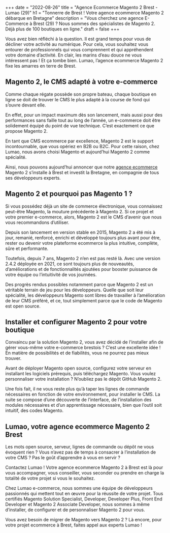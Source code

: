 +++
date = "2022-08-26"
title = "Agence Ecommerce Magento 2 Brest - Lumao (29)"
h1 = "Tonnerre de Brest ! Votre agence ecommerce Magento 2 débarque en Bretagne"
description = "Vous cherchez une agence E-Commerce à Brest (29) ? Nous sommes des spécialistes de Magento 2. Déjà plus de 100 boutiques en ligne."
draft = false
+++

Vous avez bien réfléchi à la question. Il est grand temps pour vous de décliner votre activité au numérique. Pour cela, vous souhaitez vous entourer de professionnels qui vous comprennent et qui appréhendent votre domaine d’activité. En clair, les marins d’eau douce ne vous intéressent pas ! Et ça tombe bien. Lumao, l’agence ecommerce Magento 2 fixe les amarres en terre de Brest.

## Magento 2, le CMS adapté à votre e-commerce

Comme chaque régate possède son propre bateau, chaque boutique en ligne se doit de trouver le CMS le plus adapté à la course de fond qui s’ouvre devant elle.

En effet, pour un impact maximum dès son lancement, mais aussi pour des performances sans faille tout au long de l’année, un e-commerce doit être solidement équipé du point de vue technique. C’est exactement ce que propose Magento 2.

En tant que CMS ecommerce par excellence, Magento 2 est le support incontournable, que vous opériez en B2B ou B2C. Pour cette raison, chez Lumao, nous avons choisi Magento et aujourd’hui Magento 2 comme spécialité.

Ainsi, nous pouvons aujourd’hui annoncer que notre [agence ecommerce](/agence-ecom/) Magento 2 s’installe à Brest et investit la Bretagne, en compagnie de tous ses développeurs experts.

## Magento 2 et pourquoi pas Magento 1 ?

Si vous possédez déjà un site de commerce électronique, vous connaissez peut-être Magento, la mouture précédente à Magento 2. Si ce projet et votre premier e-commerce, alors, Magento 2 est le CMS d’avenir que nous vous recommandons d’utiliser.

Depuis son lancement en version stable en 2015, Magento 2 a été mis à jour, remanié, renforcé, enrichi et développé toujours plus avant pour être, rester ou devenir votre plateforme ecommerce la plus intuitive, complète, sûre et performante.

Toutefois, depuis 7 ans, Magento 2 n’en est pas resté là. Avec une version 2.4.2 déployée en 2021, ce sont toujours plus de nouveautés, d’améliorations et de fonctionnalités ajoutées pour booster puissance de votre équipe ou l’intuitivité de vos journées.

Des progrès rendus possibles notamment parce que Magento 2 est un véritable terrain de jeu pour les développeurs. Quelle que soit leur spécialité, les développeurs Magento sont libres de travailler à l’amélioration de leur CMS préféré, et ce, tout simplement parce que le code de Magento est open source.

## Installer et configurer Magento 2 pour votre boutique

Convaincu par la solution Magento 2, vous avez décidé de l’installer afin de gérer vous-même votre e-commerce brestois ? C’est une excellente idée ! En matière de possibilités et de fiabilités, vous ne pourrez pas mieux trouver.

Avant de déployer Magento open source, configurez votre serveur en installant les logiciels prérequis, puis téléchargez Magento. Vous voulez personnaliser votre installation ? N’oubliez pas le dépôt GitHub Magento 2.

Une fois fait, il ne vous reste plus qu’à taper les lignes de commande nécessaires en fonction de votre environnement, pour installer le CMS. La suite se compose d’une découverte de l’interface, de l’installation des modules nécessaires et d’un apprentissage nécessaire, bien que l’outil soit intuitif, des codes Magento.

## Lumao, votre agence ecommerce Magento 2 Brest

Les mots open source, serveur, lignes de commande ou dépôt ne vous évoquent rien ? Vous n’avez pas de temps à consacrer à l’installation de votre CMS ? Pas le goût d’apprendre à vous en servir ?

Contactez Lumao ! Votre agence ecommerce Magento 2 à Brest est là pour vous accompagner, vous conseiller, vous seconder ou prendre en charge la totalité de votre projet si vous le souhaitez.

Chez Lumao e-commerce, nous sommes une équipe de développeurs passionnés qui mettent tout en œuvre pour la réussite de votre projet. Tous certifiés Magento Solution Specialist, Developer, Developer Plus, Front End Developer et Magento 2 Associate Developer, nous sommes à même d’installer, de configurer et de personnaliser Magento 2 pour vous.

Vous avez besoin de migrer de Magento vers Magento 2 ? Là encore, pour votre projet ecommerce à Brest, faites appel aux experts Lumao !
